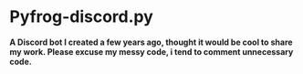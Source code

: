 # Pyfrog-discord.py
**A Discord bot I created a few years ago, thought it would be cool to share my work. Please excuse my messy code, i tend to comment unnecessary code.**
